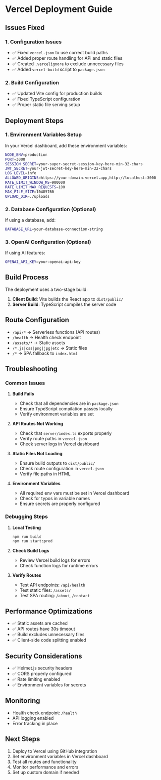 # Vercel Deployment Guide

## Issues Fixed

### 1. Configuration Issues
- ✅ Fixed `vercel.json` to use correct build paths
- ✅ Added proper route handling for API and static files
- ✅ Created `.vercelignore` to exclude unnecessary files
- ✅ Added `vercel-build` script to `package.json`

### 2. Build Configuration
- ✅ Updated Vite config for production builds
- ✅ Fixed TypeScript configuration
- ✅ Proper static file serving setup

## Deployment Steps

### 1. Environment Variables Setup
In your Vercel dashboard, add these environment variables:

```bash
NODE_ENV=production
PORT=3000
SESSION_SECRET=your-super-secret-session-key-here-min-32-chars
JWT_SECRET=your-jwt-secret-key-here-min-32-chars
LOG_LEVEL=info
ALLOWED_ORIGINS=https://your-domain.vercel.app,http://localhost:3000
RATE_LIMIT_WINDOW_MS=900000
RATE_LIMIT_MAX_REQUESTS=100
MAX_FILE_SIZE=10485760
UPLOAD_DIR=./uploads
```

### 2. Database Configuration (Optional)
If using a database, add:
```bash
DATABASE_URL=your-database-connection-string
```

### 3. OpenAI Configuration (Optional)
If using AI features:
```bash
OPENAI_API_KEY=your-openai-api-key
```

## Build Process

The deployment uses a two-stage build:

1. **Client Build**: Vite builds the React app to `dist/public/`
2. **Server Build**: TypeScript compiles the server code

## Route Configuration

- `/api/*` → Serverless functions (API routes)
- `/health` → Health check endpoint
- `/assets/*` → Static assets
- `/*.js|css|png|jpg|etc` → Static files
- `/*` → SPA fallback to `index.html`

## Troubleshooting

### Common Issues

1. **Build Fails**
   - Check that all dependencies are in `package.json`
   - Ensure TypeScript compilation passes locally
   - Verify environment variables are set

2. **API Routes Not Working**
   - Check that `server/index.ts` exports properly
   - Verify route paths in `vercel.json`
   - Check server logs in Vercel dashboard

3. **Static Files Not Loading**
   - Ensure build outputs to `dist/public/`
   - Check route configuration in `vercel.json`
   - Verify file paths in HTML

4. **Environment Variables**
   - All required env vars must be set in Vercel dashboard
   - Check for typos in variable names
   - Ensure secrets are properly configured

### Debugging Steps

1. **Local Testing**
   ```bash
   npm run build
   npm run start:prod
   ```

2. **Check Build Logs**
   - Review Vercel build logs for errors
   - Check function logs for runtime errors

3. **Verify Routes**
   - Test API endpoints: `/api/health`
   - Test static files: `/assets/`
   - Test SPA routing: `/about`, `/contact`

## Performance Optimizations

- ✅ Static assets are cached
- ✅ API routes have 30s timeout
- ✅ Build excludes unnecessary files
- ✅ Client-side code splitting enabled

## Security Considerations

- ✅ Helmet.js security headers
- ✅ CORS properly configured
- ✅ Rate limiting enabled
- ✅ Environment variables for secrets

## Monitoring

- Health check endpoint: `/health`
- API logging enabled
- Error tracking in place

## Next Steps

1. Deploy to Vercel using GitHub integration
2. Set environment variables in Vercel dashboard
3. Test all routes and functionality
4. Monitor performance and errors
5. Set up custom domain if needed
